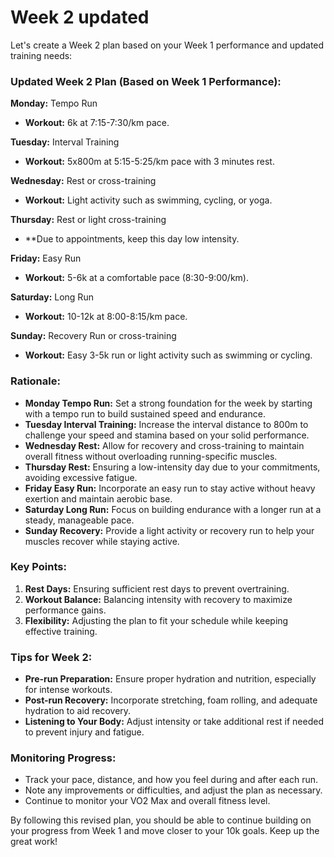 # Week 2 updated

Let's create a Week 2 plan based on your Week 1 performance and updated training needs:

### Updated Week 2 Plan (Based on Week 1 Performance):
**Monday:** Tempo Run
- **Workout:** 6k at 7:15-7:30/km pace.

**Tuesday:** Interval Training
- **Workout:** 5x800m at 5:15-5:25/km pace with 3 minutes rest.

**Wednesday:** Rest or cross-training
- **Workout:** Light activity such as swimming, cycling, or yoga.

**Thursday:** Rest or light cross-training
- **Due to appointments, keep this day low intensity.

**Friday:** Easy Run
- **Workout:** 5-6k at a comfortable pace (8:30-9:00/km).

**Saturday:** Long Run
- **Workout:** 10-12k at 8:00-8:15/km pace.

**Sunday:** Recovery Run or cross-training
- **Workout:** Easy 3-5k run or light activity such as swimming or cycling.

### Rationale:
- **Monday Tempo Run:** Set a strong foundation for the week by starting with a tempo run to build sustained speed and endurance.
- **Tuesday Interval Training:** Increase the interval distance to 800m to challenge your speed and stamina based on your solid performance.
- **Wednesday Rest:** Allow for recovery and cross-training to maintain overall fitness without overloading running-specific muscles.
- **Thursday Rest:** Ensuring a low-intensity day due to your commitments, avoiding excessive fatigue.
- **Friday Easy Run:** Incorporate an easy run to stay active without heavy exertion and maintain aerobic base.
- **Saturday Long Run:** Focus on building endurance with a longer run at a steady, manageable pace.
- **Sunday Recovery:** Provide a light activity or recovery run to help your muscles recover while staying active.

### Key Points:
1. **Rest Days:** Ensuring sufficient rest days to prevent overtraining.
2. **Workout Balance:** Balancing intensity with recovery to maximize performance gains.
3. **Flexibility:** Adjusting the plan to fit your schedule while keeping effective training.

### Tips for Week 2:
- **Pre-run Preparation:** Ensure proper hydration and nutrition, especially for intense workouts.
- **Post-run Recovery:** Incorporate stretching, foam rolling, and adequate hydration to aid recovery.
- **Listening to Your Body:** Adjust intensity or take additional rest if needed to prevent injury and fatigue.

### Monitoring Progress:
- Track your pace, distance, and how you feel during and after each run.
- Note any improvements or difficulties, and adjust the plan as necessary.
- Continue to monitor your VO2 Max and overall fitness level.

By following this revised plan, you should be able to continue building on your progress from Week 1 and move closer to your 10k goals. Keep up the great work!
